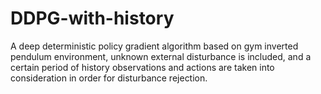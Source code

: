 # DDPG-with-history
A deep deterministic policy gradient algorithm based on gym inverted pendulum environment, unknown external disturbance is included, and a certain period of history observations and actions are taken into consideration in order for disturbance rejection.
